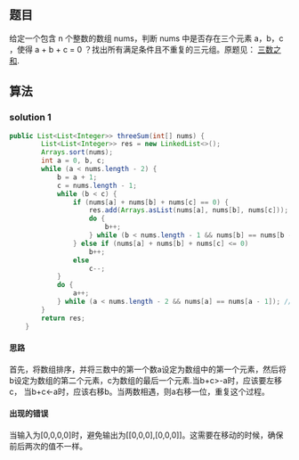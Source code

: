 ## 题目
给定一个包含 n 个整数的数组 nums，判断 nums 中是否存在三个元素 a，b，c ，使得 a + b + c = 0 ？找出所有满足条件且不重复的三元组。原题见：
[三数之和](https://leetcode-cn.com/problems/3sum/).

## 算法
### solution 1 
```JAVA
public List<List<Integer>> threeSum(int[] nums) {
        List<List<Integer>> res = new LinkedList<>();
        Arrays.sort(nums);
        int a = 0, b, c;
        while (a < nums.length - 2) {
            b = a + 1;
            c = nums.length - 1;
            while (b < c) {
                if (nums[a] + nums[b] + nums[c] == 0) {
                    res.add(Arrays.asList(nums[a], nums[b], nums[c]));
                    do {
                        b++;
                    } while (b < nums.length - 1 && nums[b] == nums[b - 1]); // 避免出现重复的三元组
                } else if (nums[a] + nums[b] + nums[c] <= 0)
                    b++;
                else
                    c--;
            }
            do {
                a++;
            } while (a < nums.length - 2 && nums[a] == nums[a - 1]); // // 避免出现重复的三元组
        }
        return res;
    }
```
#### 思路
首先，将数组排序，并将三数中的第一个数a设定为数组中的第一个元素，然后将b设定为数组的第二个元素，c为数组的最后一个元素.当b+c>-a时，应该要左移c，
当b+c<-a时，应该右移b。当两数相遇，则a右移一位，重复这个过程。
#### 出现的错误
当输入为[0,0,0,0]时，避免输出为[[0,0,0],[0,0,0]]。这需要在移动的时候，确保前后两次的值不一样。
